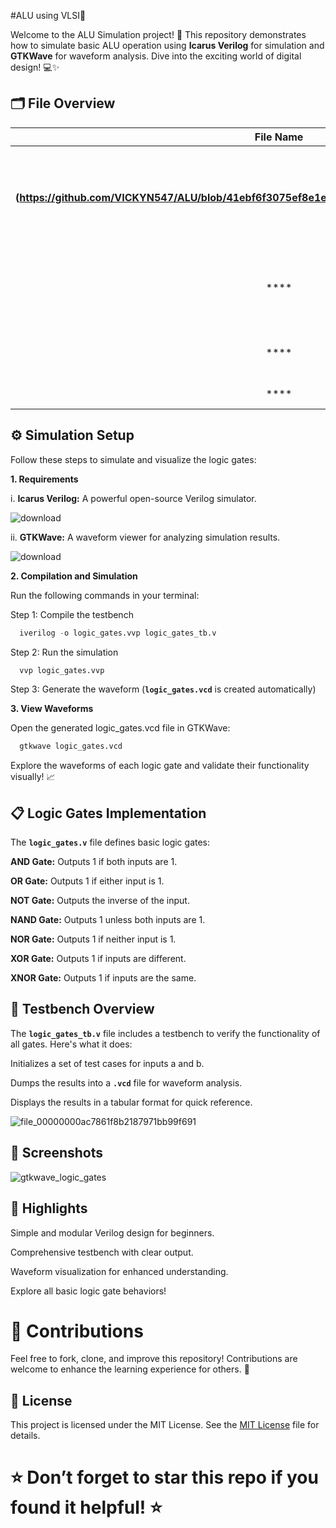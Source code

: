 #ALU using VLSI🚀

Welcome to the ALU Simulation project! 🎉 This repository demonstrates how to simulate basic ALU operation using **Icarus Verilog** for simulation and **GTKWave** for waveform analysis. Dive into the exciting world of digital design! 💻✨

## 🗂 File Overview

| 	File Name	 | 	Description	 |  
| 	:-----:	 | 	:-----:	 | 	 
| 	**(https://github.com/VICKYN547/ALU/blob/41ebf6f3075ef8e1e5555959151bd922211ed001/ALU%20_VL)**	| 	Verilog module implementing basic logic gates: AND, OR, NOT, NAND, NOR, XOR, XNOR.
| 	****	| 	Testbench for **`logic_gates.v`** to validate the functionality of all logic gates.	|  
| 	****	| 	OPcode for the simulation of the ALU using VLSI.	| 
| 	****	| 	how to run the file.	| 

## ⚙️ Simulation Setup

Follow these steps to simulate and visualize the logic gates:

**1. Requirements**

i. **Icarus Verilog:** A powerful open-source Verilog simulator.

  ![download](https://github.com/user-attachments/assets/8a0914ea-b2b0-4cf2-82ed-1e84c8589c29)


ii. **GTKWave:** A waveform viewer for analyzing simulation results. 
  
  ![download](https://github.com/user-attachments/assets/f1da217a-4e2f-4aaf-8ad0-d041c6151962)


**2. Compilation and Simulation**

Run the following commands in your terminal:

Step 1: Compile the testbench
```python
  iverilog -o logic_gates.vvp logic_gates_tb.v
```

Step 2: Run the simulation
```python
  vvp logic_gates.vvp
```

Step 3: Generate the waveform (**`logic_gates.vcd`** is created automatically)

**3. View Waveforms**

Open the generated logic_gates.vcd file in GTKWave:
```python
  gtkwave logic_gates.vcd
```

Explore the waveforms of each logic gate and validate their functionality visually! 📈

## 📋 Logic Gates Implementation

The **`logic_gates.v`** file defines basic logic gates:

**AND Gate:** Outputs 1 if both inputs are 1.

**OR Gate:** Outputs 1 if either input is 1.

**NOT Gate:** Outputs the inverse of the input.

**NAND Gate:** Outputs 1 unless both inputs are 1.

**NOR Gate:** Outputs 1 if neither input is 1.

**XOR Gate:** Outputs 1 if inputs are different.

**XNOR Gate:** Outputs 1 if inputs are the same.

## 📜 Testbench Overview

The **`logic_gates_tb.v`** file includes a testbench to verify the functionality of all gates. Here's what it does:

Initializes a set of test cases for inputs a and b.

Dumps the results into a **`.vcd`** file for waveform analysis.

Displays the results in a tabular format for quick reference.


![file_00000000ac7861f8b2187971bb99f691](https://github.com/user-attachments/assets/7dcc5aad-baac-4e96-8175-a45eb022528d)


## 📸 Screenshots

![gtkwave_logic_gates](https://github.com/user-attachments/assets/e2b6252b-6f73-4752-998c-2bc259167690)


## 🌟 Highlights

Simple and modular Verilog design for beginners.

Comprehensive testbench with clear output.

Waveform visualization for enhanced understanding.

Explore all basic logic gate behaviors!

# 🤝 Contributions

Feel free to fork, clone, and improve this repository! Contributions are welcome to enhance the learning experience for others. 🚀

## 📜 License
 This project is licensed under the MIT License. See the [MIT License](LICENSE) file for details.

# ⭐ Don’t forget to star this repo if you found it helpful! ⭐


